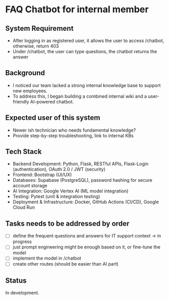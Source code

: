 # FAQ Chatbot for internal member 

## System Requirement

- After logging in as registered user, it allows the user to access /chatbot, otherwise, return 403
- Under /chatbot, the user can type questions, the chatbot returns the answer

## Background

- I noticed our team lacked a strong internal knowledge base to support new employees.
- To address this, I began building a combined internal wiki and a user-friendly AI-powered chatbot.

## Expected user of this system

- Newer ish technician who needs fundamental knowledge?
- Provide step-by-step troubleshooting, link to internal KBs

## Tech Stack

- Backend Development: Python, Flask, RESTful APIs, Flask-Login (authentication), OAuth 2.0 / JWT (security)
- Frontend: Bootstrap (UI/UX)
- Databases: Supabase (PostgreSQL), password hashing for secure account storage
- AI Integration: Google Vertex AI (ML model integration)
- Testing: Pytest (unit & integration testing)
- Deployment & Infrastructure: Docker, GitHub Actions (CI/CD), Google Cloud Run

## Tasks needs to be addressed by order

-   [ ] define the frequent questions and answers for IT support context -> in progress
-   [ ] just prompt engineering might be enough based on it, or fine-tune the model
-   [ ] implement the model in /chatbot
-   [ ] create other routes (should be easier than AI part)

## Status

In development.
